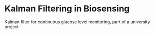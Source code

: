 # Kalman Filtering in Biosensing
Kalman filter for continuous glucose level monitoring, part of a university project
